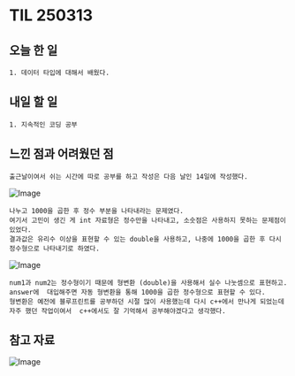 TIL 250313
======


오늘 한 일
------

	1. 데이터 타입에 대해서 배웠다.
 

내일 할 일
------
	1. 지속적인 코딩 공부



느낀 점과 어려웠던 점
------
```
출근날이여서 쉬는 시간에 따로 공부를 하고 작성은 다음 날인 14일에 작성했다. 
```
![Image](https://github.com/user-attachments/assets/bb5e803a-cdcd-4fd5-8589-78c318e756de)
```
나누고 1000을 곱한 후 정수 부분을 나타내라는 문제였다.
여기서 고민이 생긴 게 int 자료형은 정수만을 나타내고, 소숫점은 사용하지 못하는 문제점이 있었다.
결과값은 유리수 이상을 표현할 수 있는 double을 사용하고, 나중에 1000을 곱한 후 다시 정수형으로 나타내기로 하였다.
```
![Image](https://github.com/user-attachments/assets/04a082b6-e697-4267-87e6-f5001598be60)
```
num1과 num2는 정수형이기 때문에 형변환 (double)을 사용해서 실수 나눗셈으로 표현하고.
answer에  대입해주면 자동 형변환을 통해 1000을 곱한 정수형으로 표현할 수 있다.
형변환은 예전에 블루프린트를 공부하던 시절 많이 사용했는데 다시 c++에서 만나게 되었는데
자주 했던 작업이여서  c++에서도 잘 기억해서 공부해야겠다고 생각했다.
```

참고 자료
------

![Image](https://github.com/user-attachments/assets/58f1dddd-6b8c-442c-9f44-bfafeef3c06f)
